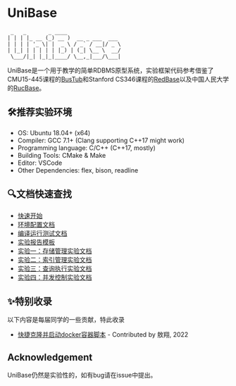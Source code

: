 # UniBase

```
 _   _       _ ____                 
| | | |_ __ (_) __ )  __ _ ___  ___ 
| | | | '_ \| |  _ \ / _` / __|/ _ \
| |_| | | | | | |_) | (_| \__ \  __/
 \___/|_| |_|_|____/ \__,_|___/\___|
```

UniBase是一个用于教学的简单RDBMS原型系统，实验框架代码参考借鉴了CMU15-445课程的[BusTub](https://github.com/cmu-db/bustub)和Stanford CS346课程的[RedBase](https://web.stanford.edu/class/cs346/2015/redbase.html)以及中国人民大学的[RucBase](https://github.com/ruc-deke/rucbase-lab)。

## :hammer_and_wrench:推荐实验环境

 - OS: Ubuntu 18.04+ (x64)
 - Compiler: GCC 7.1+ (Clang supporting C++17 might work)
 - Programming language: C/C++ (C++17, mostly)
 - Building Tools: CMake & Make
 - Editor: VSCode
 - Other Dependencies: flex, bison, readline

## :mag:文档快速查找

- [快速开始](./docs/tutorial.md)
- [环境配置文档](./docs/base-env-setup.md)
- [编译运行测试文档](./docs/compile-run-test.md)
- [实验报告模板](./misc/lab-report-template.doc)
- [实验一：存储管理实验文档](./docs/lab1-doc.md)
- [实验二：索引管理实验文档]()
- [实验三：查询执行实验文档]()
- [实验四：并发控制实验文档]()

## :sparkles:特别收录

以下内容是每届同学的一些贡献，特此收录

- [快捷克隆并启动docker容器脚本](./misc/quick-start.bat) - Contributed by 敖翔, 2022

## Acknowledgement

UniBase仍然是实验性的，如有bug请在issue中提出。
